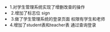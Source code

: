 *  1.对学生管理系统实现了增删改查的操作
*  2.增加了标志位 sign
*  3.做了学生管理系统的登录页面 权限有学生和老师
*  4.增加了student表和teacher表 通过查询登录
